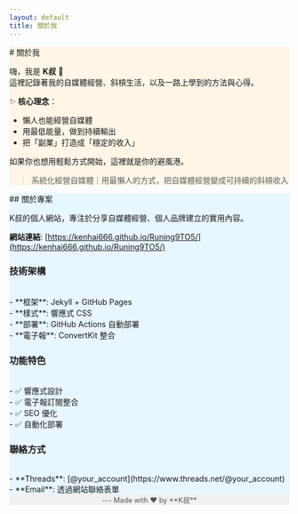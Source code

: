 ```yaml
---
layout: default
title: 關於我
---
```


<div class="card-section" style="background:#fff6e8;">
  # 關於我

嗨，我是 **K叔** 👋  <br>
這裡記錄著我的自媒體經營、斜槓生活，以及一路上學到的方法與心得。  

✨ **核心理念**：  <br>
- 懶人也能經營自媒體  <br>
- 用最低能量，做到持續輸出  <br>
- 把「副業」打造成「穩定的收入」  <br>

如果你也想用輕鬆方式開始，這裡就是你的避風港。  <br>

> 系統化經營自媒體｜用最懶人的方式，把自媒體經營變成可持續的斜槓收入
</div>

<div class="card-section" style="background:#e8f6ff;">
  ## 關於專案<br>

K叔的個人網站，專注於分享自媒體經營、個人品牌建立的實用內容。  <br>

**網站連結**: [https://kenhai666.github.io/Runing9TO5/](https://kenhai666.github.io/Runing9TO5/)

### 技術架構<br>
<br>
- **框架**: Jekyll + GitHub Pages  <br>
- **樣式**: 響應式 CSS  <br>
- **部署**: GitHub Actions 自動部署  <br>
- **電子報**: ConvertKit 整合<br>

### 功能特色<br>
<br>
- ✅ 響應式設計  <br>
- ✅ 電子報訂閱整合  <br>
- ✅ SEO 優化  <br>
- ✅ 自動化部署<br>

### 聯絡方式<br>
<br>
- **Threads**: [@your_account](https://www.threads.net/@your_account)  <br>
- **Email**: 透過網站聯絡表單<br>
</div>

<div class="card-section" style="text-align:center; font-size:0.9em; color:#555; background:#f0f0f0;">
  ---  
  Made with ❤️ by **K叔**
</div>
